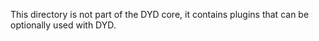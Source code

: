 This directory is not part of the DYD core, it contains plugins that can be optionally used with DYD.